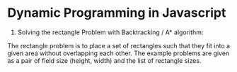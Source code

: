 # Dynamic Programming in Javascript

1. Solving the rectangle Problem with Backtracking / A* algorithm:

The rectangle problem is to place a set of rectangles such that they fit into a given area without overlapping each other. The example problems are given as a pair of field size (height, width) and the list of rectangle sizes.

